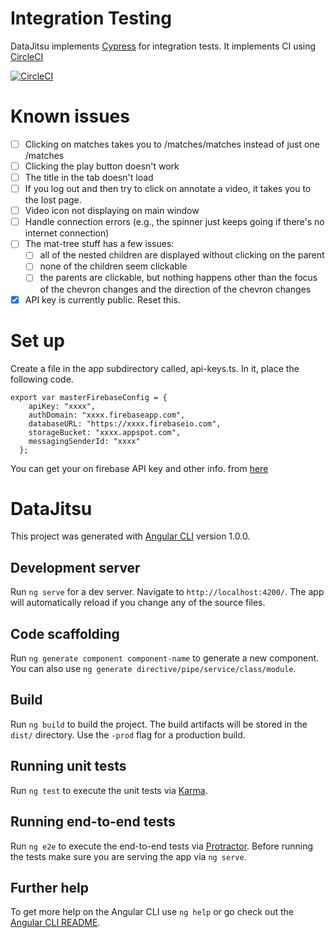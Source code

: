 # Integration Testing

DataJitsu implements [Cypress](https://www.cypress.io/) for integration tests.
It implements CI using [CircleCI](https://circleci.com/)

[![CircleCI](https://circleci.com/gh/Atticus29/dataJitsu/tree/master.svg?style=svg)](https://circleci.com/gh/Atticus29/dataJitsu/tree/master)

# Known issues

- [ ] Clicking on matches takes you to /matches/matches instead of just one /matches
- [ ] Clicking the play button doesn't work
- [ ] The title in the tab doesn't load
- [ ] If you log out and then try to click on annotate a video, it takes you to the lost page.
- [ ] Video icon not displaying on main window
- [ ] Handle connection errors (e.g., the spinner just keeps going if there's no internet connection)
- [ ] The mat-tree stuff has a few issues:
  - [ ] all of the nested children are displayed without clicking on the parent
  - [ ] none of the children seem clickable
  - [ ] the parents are clickable, but nothing happens other than the focus of the chevron changes and the direction of the chevron changes
- [x] API key is currently public. Reset this.

# Set up

Create a file in the app subdirectory called, api-keys.ts. In it, place the following code.

```
export var masterFirebaseConfig = {
    apiKey: "xxxx",
    authDomain: "xxxx.firebaseapp.com",
    databaseURL: "https://xxxx.firebaseio.com",
    storageBucket: "xxxx.appspot.com",
    messagingSenderId: "xxxx"
  };
```

You can get your on firebase API key and other info. from [here](//@TODO)

# DataJitsu

This project was generated with [Angular CLI](https://github.com/angular/angular-cli) version 1.0.0.

## Development server

Run `ng serve` for a dev server. Navigate to `http://localhost:4200/`. The app will automatically reload if you change any of the source files.

## Code scaffolding

Run `ng generate component component-name` to generate a new component. You can also use `ng generate directive/pipe/service/class/module`.

## Build

Run `ng build` to build the project. The build artifacts will be stored in the `dist/` directory. Use the `-prod` flag for a production build.

## Running unit tests

Run `ng test` to execute the unit tests via [Karma](https://karma-runner.github.io).

## Running end-to-end tests

Run `ng e2e` to execute the end-to-end tests via [Protractor](http://www.protractortest.org/).
Before running the tests make sure you are serving the app via `ng serve`.

## Further help

To get more help on the Angular CLI use `ng help` or go check out the [Angular CLI README](https://github.com/angular/angular-cli/blob/master/README.md).
